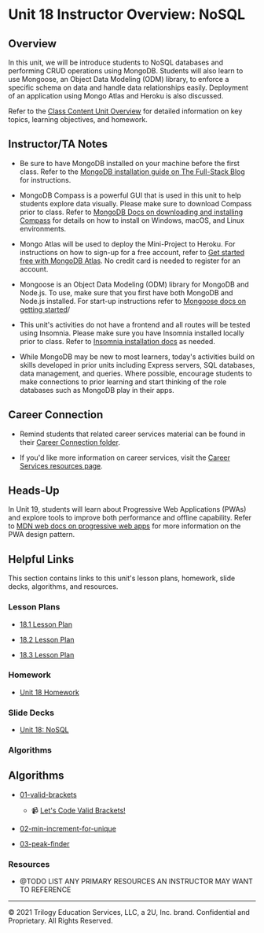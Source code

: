 # Unit 18 Instructor Overview: NoSQL 

## Overview

In this unit, we will be introduce students to NoSQL databases and performing CRUD operations using MongoDB. Students will also learn to use Mongoose, an Object Data Modeling (ODM) library, to enforce a specific schema on data and handle data relationships easily. Deployment of an application using Mongo Atlas and Heroku is also discussed. 

Refer to the [Class Content Unit Overview](../../../01-Class-Content/No-SQL/README.md) for detailed information on key topics, learning objectives, and homework.

## Instructor/TA Notes

* Be sure to have MongoDB installed on your machine before the first class. Refer to the [MongoDB installation guide on The Full-Stack Blog](https://coding-boot-camp.github.io/full-stack/mongodb/how-to-install-mongodb) for instructions.

* MongoDB Compass is a powerful GUI that is used in this unit to help students explore data visually. Please make sure to download Compass prior to class. Refer to [MongoDB Docs on downloading and installing Compass](https://docs.mongodb.com/compass/current/install/) for details on how to install on Windows, macOS, and Linux environments.

* Mongo Atlas will be used to deploy the Mini-Project to Heroku. For instructions on how to sign-up for a free account, refer to [Get started free with MongoDB Atlas](https://www.mongodb.com/cloud/atlas/register). No credit card is needed to register for an account. 

* Mongoose is an Object Data Modeling (ODM) library for MongoDB and Node.js. To use, make sure that you first have both MongoDB and Node.js installed. For start-up instructions refer to [Mongoose docs on getting started](https://mongoosejs.com/docs/index.html)/

* This unit's activities do not have a frontend and all routes will be tested using Insomnia. Please make sure you have Insomnia installed locally prior to class. Refer to [Insomnia installation docs](https://insomnia.rest/download) as needed.

* While MongoDB may be new to most learners, today's activities build on skills developed in prior units including Express servers, SQL databases, data management, and queries. Where possible, encourage students to make connections to prior learning and start thinking of the role databases such as MongoDB play in their apps.

## Career Connection

* Remind students that related career services material can be found in their [Career Connection folder](../../../01-Class-Content/No-SQL/04-Career-Connection/README.md).

* If you'd like more information on career services, visit the [Career Services resources page](https://careernetwork.2u.com/?utm_medium=Academics&utm_source=boot_camp/).

## Heads-Up

In Unit 19, students will learn about Progressive Web Applications (PWAs) and explore tools to improve both performance and offline capability. Refer to [MDN web docs on progressive web apps](https://developer.mozilla.org/en-US/docs/Web/Progressive_web_apps) for more information on the PWA design pattern.


## Helpful Links

This section contains links to this unit's lesson plans, homework, slide decks, algorithms, and resources.

### Lesson Plans

  * [18.1 Lesson Plan](./01-Day_MongoDB/18.1-LESSON-PLAN.md)

  * [18.2 Lesson Plan](./02-Day_Mongoose/18.2-LESSON-PLAN.md)

  * [18.3 Lesson Plan](./03-Day_Adv-Mongoose/18.3-LESSON-PLAN.md)

### Homework

  * [Unit 18 Homework](../../../01-Class-Content/18-NoSQL/02-Homework)

### Slide Decks

  * [Unit 18: NoSQL](https://docs.google.com/presentation/d/1tsxce_ukQswTyiPlxV9BfzshLkwquUHWdxNrFQYlHvM/edit?usp=sharing)

### Algorithms

## Algorithms

  * [01-valid-brackets](../../../01-Class-Content/18-NoSQL/03-Algorithms/01-valid-brackets)

    * 📹 [Let's Code Valid Brackets!](https://2u-20.wistia.com/medias/dazwcql05r)

  * [02-min-increment-for-unique](../../../01-Class-Content/18-NoSQL/03-Algorithms/02-min-increment-for-unique)

  * [03-peak-finder](../../../01-Class-Content/18-NoSQL/03-Algorithms/03-peak-finder)


### Resources

  * @TODO LIST ANY PRIMARY RESOURCES AN INSTRUCTOR MAY WANT TO REFERENCE

---
© 2021 Trilogy Education Services, LLC, a 2U, Inc. brand. Confidential and Proprietary. All Rights Reserved.
